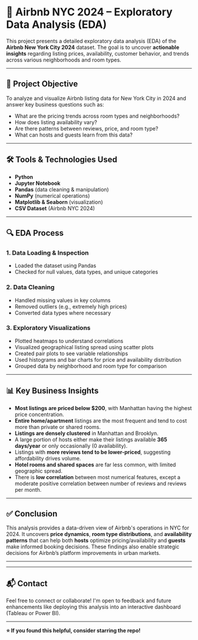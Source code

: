 # 🏡 Airbnb NYC 2024 – Exploratory Data Analysis (EDA)

This project presents a detailed exploratory data analysis (EDA) of the **Airbnb New York City 2024** dataset. The goal is to uncover **actionable insights** regarding listing prices, availability, customer behavior, and trends across various neighborhoods and room types.

---

## 📌 Project Objective

To analyze and visualize Airbnb listing data for New York City in 2024 and answer key business questions such as:
- What are the pricing trends across room types and neighborhoods?
- How does listing availability vary?
- Are there patterns between reviews, price, and room type?
- What can hosts and guests learn from this data?

---

## 🛠 Tools & Technologies Used

- **Python**
- **Jupyter Notebook**
- **Pandas** (data cleaning & manipulation)
- **NumPy** (numerical operations)
- **Matplotlib & Seaborn** (visualization)
- **CSV Dataset** (Airbnb NYC 2024)

---

## 🔍 EDA Process

### 1. **Data Loading & Inspection**
- Loaded the dataset using Pandas
- Checked for null values, data types, and unique categories

### 2. **Data Cleaning**
- Handled missing values in key columns
- Removed outliers (e.g., extremely high prices)
- Converted data types where necessary

### 3. **Exploratory Visualizations**
- Plotted heatmaps to understand correlations
- Visualized geographical listing spread using scatter plots
- Created pair plots to see variable relationships
- Used histograms and bar charts for price and availability distribution
- Grouped data by neighborhood and room type for comparison

---

## 📊 Key Business Insights

-  **Most listings are priced below $200**, with Manhattan having the highest price concentration.
-  **Entire home/apartment** listings are the most frequent and tend to cost more than private or shared rooms.
-  **Listings are densely clustered** in Manhattan and Brooklyn.
-  A large portion of hosts either make their listings available **365 days/year** or only occasionally (0 availability).
-  Listings with **more reviews tend to be lower-priced**, suggesting affordability drives volume.
-  **Hotel rooms and shared spaces** are far less common, with limited geographic spread.
-  There is **low correlation** between most numerical features, except a moderate positive correlation between number of reviews and reviews per month.

---

## ✅ Conclusion

This analysis provides a data-driven view of Airbnb's operations in NYC for 2024. It uncovers **price dynamics**, **room type distributions**, and **availability patterns** that can help both **hosts** optimize pricing/availability and **guests** make informed booking decisions. These findings also enable strategic decisions for Airbnb’s platform improvements in urban markets.

---

---

## 📬 Contact

Feel free to connect or collaborate! I'm open to feedback and future enhancements like deploying this analysis into an interactive dashboard (Tableau or Power BI).

---
**⭐ If you found this helpful, consider starring the repo!**
